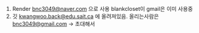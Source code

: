 1. Render bnc3049@naver.com 으로 사용 blankcloset이 gmail은 이미 사용중
2. 깃 kwangwoo.back@edu.sait.ca 에 올려져있음. 올리는사람은 bnc3049@gmail.com -> 초대해서
